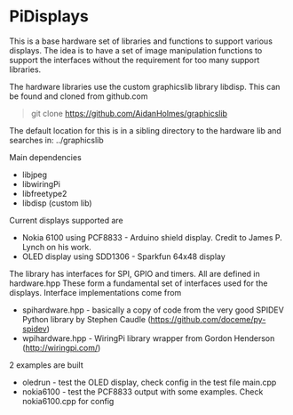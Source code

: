 # PiDisplays

This is a base hardware set of libraries and functions to support various displays.
The idea is to have a set of image manipulation functions to support the interfaces without the requirement for too many support libraries.
 
The hardware libraries use the custom graphicslib library libdisp.
This can be found and cloned from github.com
> git clone https://github.com/AidanHolmes/graphicslib

The default location for this is in a sibling directory to the hardware lib and searches in:
../graphicslib

Main dependencies
* libjpeg
* libwiringPi
* libfreetype2
* libdisp (custom lib)

Current displays supported are
* Nokia 6100 using PCF8833 - Arduino shield display. Credit to James P. Lynch on his work.
* OLED display using SDD1306 - Sparkfun 64x48 display

The library has interfaces for SPI, GPIO and timers. All are defined in hardware.hpp
These form a fundamental set of interfaces used for the displays. 
Interface implementations come from 
* spihardware.hpp - basically a copy of code from the very good SPIDEV Python library by Stephen Caudle (https://github.com/doceme/py-spidev)
* wpihardware.hpp - WiringPi library wrapper from Gordon Henderson (http://wiringpi.com/)

2 examples are built
* oledrun - test the OLED display, check config in the test file main.cpp
* nokia6100 - test the PCF8833 output with some examples. Check nokia6100.cpp for config
